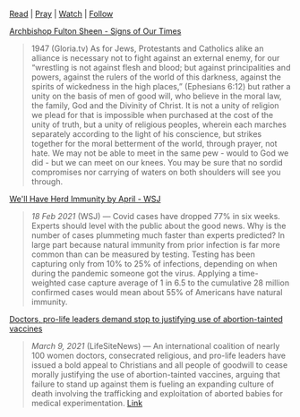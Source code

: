 [Read](books.md) | 
[Pray](prayers.md) | 
[Watch]() | 
[Follow]()


[Archbishop Fulton Sheen - Signs of Our Times](https://gloria.tv/post/8apV1vmiq9kEBvpUHBc7hzDg7)  
>1947 (Gloria.tv) As for Jews, Protestants and Catholics alike an alliance is necessary not to fight against an external enemy, for our “wrestling is not against flesh and blood; but against principalities and powers, against the rulers of the world of this darkness, against the spirits of wickedness in the high places,” (Ephesians 6:12) but rather a unity on the basis of men of good will, who believe in the moral law, the family, God and the Divinity of Christ. It is not a unity of religion we plead for that is impossible when purchased at the cost of the unity of truth, but a unity of religious peoples, wherein each marches separately according to the light of his conscience, but strikes together for the moral betterment of the world, through prayer, not hate. We may not be able to meet in the same pew - would to God we did - but we can meet on our knees. You may be sure that no sordid compromises nor carrying of waters on both shoulders will see you through.  

[We'll Have Herd Immunity by April - WSJ](https://www.wsj.com/articles/well-have-herd-immunity-by-april-11613669731)  
>*18 Feb 2021* (WSJ) — Covid cases have dropped 77% in six weeks. Experts should level with the public about the good news. Why is the number of cases plummeting much faster than experts predicted? In large part because natural immunity from prior infection is far more common than can be measured by testing. Testing has been capturing only from 10% to 25% of infections, depending on when during the pandemic someone got the virus. Applying a time-weighted case capture average of 1 in 6.5 to the cumulative 28 million confirmed cases would mean about 55% of Americans have natural immunity.

[Doctors, pro-life leaders demand stop to justifying use of abortion-tainted vaccines](https://www.lifesitenews.com/news/women-doctors-pro-life-leaders-demand-stop-to-justifying-use-of-abortion-tainted-vaccines)  
>*March 9, 2021* (LifeSiteNews) — An international coalition of nearly 100 women doctors, consecrated religious, and pro-life leaders have issued a bold appeal to Christians and all people of goodwill to cease morally justifying the use of abortion-tainted vaccines, arguing that failure to stand up against them is fueling an expanding culture of death involving the trafficking and exploitation of aborted babies for medical experimentation. [Link](https://edwardpentin.co.uk/wp-content/uploads/2021/03/STATEMENT-The-Voice-of-Women-in-Defense-of-Unborn-Babies-and-in-Opposition-to-Abortion-tainted-Vaccines-WORD-DOC.pdf)  
